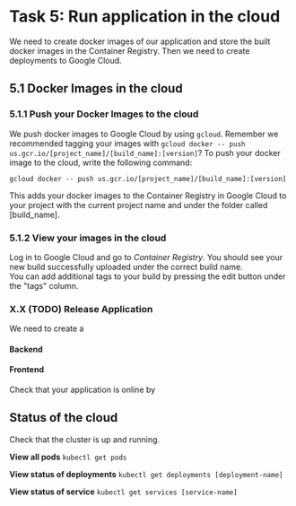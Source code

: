 # Task 5: Run application in the cloud

We need to create docker images of our application and store the built docker images in the Container Registry. 
Then we need to create deployments to Google Cloud. 

## 5.1 Docker Images in the cloud

### 5.1.1 Push your Docker Images to the cloud
We push docker images to Google Cloud by using `gcloud`. Remember we recommended tagging your images with `gcloud docker -- push us.gcr.io/[project_name]/[build_name]:[version]`?
To push your docker image to the cloud, write the following command:  

```
gcloud docker -- push us.gcr.io/[project_name]/[build_name]:[version]
```

This adds your docker images to the Container Registry in Google Cloud to your project with the current project name and under the folder called [build_name].

### 5.1.2 View your images in the cloud

Log in to Google Cloud and go to *Container Registry*.
You should see your new build successfully uploaded under the correct build name.   
You can add additional tags to your build by pressing the edit button under the "tags" column. 



### X.X (TODO) Release Application

We need to create a 

#### Backend

#### Frontend

Check that your application is online by 




## Status of the cloud
Check that the cluster is up and running. 

**View all pods**
`kubectl get pods`

**View status of deployments**
`kubectl get deployments [deployment-name]`

**View status of service**
`kubectl get services [service-name]`

